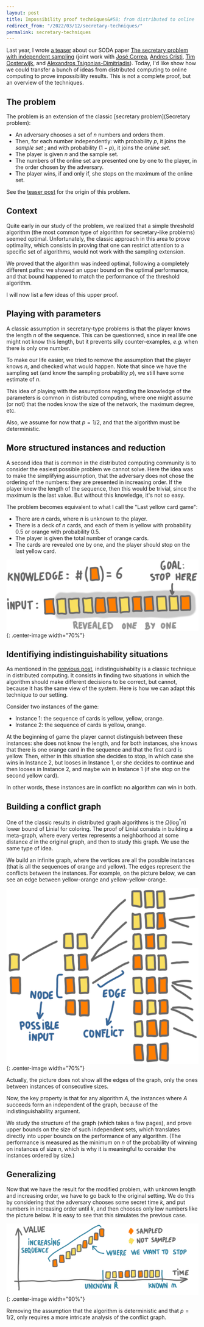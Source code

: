 ```yaml
---
layout: post
title: Impossibility proof techniques&#58; from distributed to online 
redirect_from: "/2022/03/12/secretary-techniques/"
permalink: secretary-techniques
---
```


Last year, I wrote 
[a teaser](https://discrete-notes.github.io/teaser-secretary) about our 
SODA paper 
[The secretary problem with independent sampling](https://perso.liris.cnrs.fr/lfeuilloley/publications/secretary.html)
(joint work with 
[José Correa](https://www.dii.uchile.cl/~jcorrea/), 
[Andres Cristi](https://sites.google.com/view/andres-cristi),
[Tim Oosterwijk](https://sites.google.com/view/timoosterwijk/),
and [Alexandros Tsigonias-Dimitriadis](https://www.gs.tum.de/en/adone/participating-researchers/tsigonias-dimitriadis-alexandros/)).
Today, I'd like show how we could transfer a bunch of 
ideas from distributed computing to 
online computing to prove impossibility results. 
This is not a complete proof, but an overview of the techniques.

## The problem

The problem is an extension of the classic [secretary problem](Secretary problem): 

* An adversary chooses a set of $n$ numbers and orders them. 
* Then, for each number independently: with probability $p$, it joins the 
*sample set* ; and with probability $(1-p)$, it joins the *online set*. 
* The player is given $n$ and the sample set. 
* The numbers of the online set are presented one by one to the player, 
in the order chosen by the adversary. 
* The player wins, if and only if, she stops on the maximum of the online
set. 

See the [teaser post](https://discrete-notes.github.io/teaser-secretary)
for the origin of this problem.

## Context

Quite early in our study of the problem, we realized that a simple threshold
algorithm (the most common type of algorithm for secretary-like problems)
seemed optimal. Unfortunately, the classic approach in this area to prove 
optimality, which consists in proving that one can restrict attention to a 
specific set of algorithms, would not work with the sampling extension. 

We proved that the algorithm was indeed optimal, following a 
completely different paths: we showed an upper bound on the optimal 
performance, and that bound happened to match the performance of the 
threshold algorithm. 

I will now list a few ideas of this upper proof. 

## Playing with parameters

A classic assumption in secretary-type problems is that the player 
knows the length $n$ of the sequence. This can be questionned, since in 
real life one might not know this length, but it prevents silly 
counter-examples, *e.g.* when there is only one number. 

To make our life easier, we tried to 
remove the assumption that the player knows $n$, and checked what would 
happen. Note that since we have the sampling set
(and know the sampling probability $p$), we still have some estimate of 
$n$. 

This idea of playing with the assumptions regarding the knowledge of the 
parameters is common in distributed computing, where one might assume
(or not) that the nodes know the size of the network, the maximum degree, etc. 

Also, we assume for now that $p=1/2$, and that the algorithm must be deterministic.

## More structured instances and reduction

A second idea that is common in the distributed computing community is 
to consider the easiest possible problem we cannot solve. 
Here the idea was to make the simplifying assumption, that the adversary 
does not chose the ordering of the numbers: they are presented in increasing 
order. 
If the player knew the length of the sequence, then this would be trivial, 
since the maximum is the last value. 
But without this knowledge, it's not so easy. 

The problem becomes equivalent to what I call the "Last yellow card game":

* There are $n$ cards, where $n$ is unknown to the player.
* There is a deck of $n$ cards, and each of them is yellow with 
probability 0.5 or orange with probability 0.5.
* The player is given the total number of orange cards.
* The cards are revealed one by one, and the player should stop 
on the last yellow card.

![](../assets/yellow-card.png){: .center-image width="70%"}

## Identifiying indistinguishability situations

As mentioned in the 
[previous post](https://discrete-notes.github.io/indistinguishability-tools),
indistinguishabilty is a classic technique in distributed computing. 
It consists in finding two situations in which the algorithm should make 
different decisions to be correct, but cannot, because it has the same 
view of the system. Here is how we can adapt this technique to our setting.

Consider two instances of the game: 
* Instance 1: the sequence of cards is yellow, yellow, orange.
* Instance 2: the sequence of cards is yellow, orange. 

At the beginning of game the player cannot distinguish between these 
instances: she does not know the length, and for both instances, she knows 
that there is one orange card in the sequence and that the first 
card is yellow. 
Then, either in this situation she decides to stop, in which case she
 wins in Instance 2, but looses in Instance 1, or she decides to 
continue and then looses in Instance 2, and maybe win in Instance 1 
(if she stop on the second yellow card).

In other words, these instances are in conflict: no algorithm can win in 
both. 

## Building a conflict graph

One of the classic results in distributed graph algorithms is the 
$\Omega(\log^*n)$ lower bound of Linial for coloring. The proof of Linial
consists in building a meta-graph, where every vertex represents a neighborhood 
at some distance $d$ in the original graph, and then to study this graph. 
We use the same type of idea.

We build an infinite graph, where the vertices are all the possible 
instances (that is all the sequences of orange and yellow). The edges
represent the conflicts between the instances. 
For example, on the 
picture below, we can see an edge between yellow-orange and yellow-yellow-orange. 
 
![](../assets/conflict-graph.png){: .center-image width="70%"}

Actually, the picture does not show all the edges of the graph, only the 
ones between instances of consecutive sizes.

Now, the key property is that for any algorithm $A$, the instances where 
$A$ succeeds form an independent of the graph, because of the 
indistinguishability argument.

We study the structure of the graph (which takes a few pages), and prove 
upper bounds on the size of such independent sets, which translates directly
into upper bounds on the performance of any algorithm.
(The performance is measured as the minimum on $n$ of the probability of
winning on instances of size $n$, which is why it is meaningful to consider the 
instances ordered by size.) 

## Generalizing

Now that we have the result for the modified problem, with unknown length
and increasing order, we have to go back to the original setting. 
We do this by considering that the adversary chooses some secret time 
$k$, and put numbers in increasing order until $k$, and then chooses only 
low numbers like the picture below. It is easy to see that this simulates 
the previous case.

![](../assets/reduction-increasing.png){: .center-image width="90%"}

Removing the assumption that the algorithm is deterministic and that 
$p=1/2$, only requires a more intricate analysis of the conflict graph.
  





 

